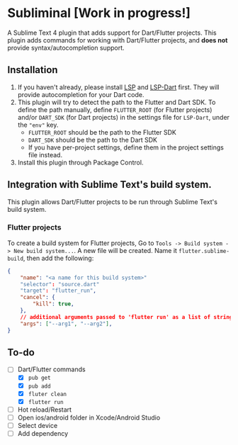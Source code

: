 # Subliminal [Work in progress!]

A Sublime Text 4 plugin that adds support for Dart/Flutter projects. This plugin adds commands for working with Dart/Flutter projects,
and **does not** provide syntax/autocompletion support.

## Installation

1. If you haven't already, please install [LSP](https://lsp.sublimetext.io/language_servers/) and [LSP-Dart](https://github.com/sublimelsp/LSP-Dart) first. They will provide autocompletion for your Dart code.
2. This plugin will try to detect the path to the Flutter and Dart SDK. To define the path manually, define `FLUTTER_ROOT` (for Flutter projects) and/or `DART_SDK` (for Dart projects) in the settings file for `LSP-Dart`, under the `"env"` key.
    - `FLUTTER_ROOT` should be the path to the Flutter SDK
    - `DART_SDK` should be the path to the Dart SDK
    - If you have per-project settings, define them in the project settings file instead.
3. Install this plugin through Package Control.

## Integration with Sublime Text's build system.

This plugin allows Dart/Flutter projects to be run through Sublime Text's build system.

### Flutter projects

To create a build system for Flutter projects, Go to `Tools -> Build system -> New build system...`. A new file will be created. Name it `flutter.sublime-build`, then add the following:

```json
{
    "name": "<a name for this build system>"
    "selector": "source.dart"
    "target": "flutter_run",
    "cancel": {
        "kill": true,
    },
    // additional arguments passed to 'flutter run' as a list of strings
    "args": ["--arg1", "--arg2"],
}
```

## To-do

- [ ] Dart/Flutter commands
    - [x] `pub get`
    - [x] `pub add`
    - [x] `fluter clean`
    - [x] `flutter run`
- [ ] Hot reload/Restart
- [ ] Open ios/android folder in Xcode/Android Studio
- [ ] Select device
- [ ] Add dependency
